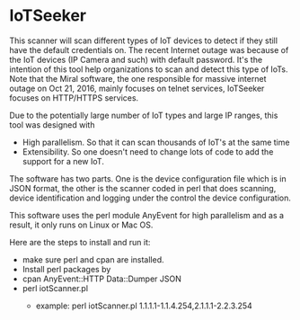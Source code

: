 # IoTSeeker


   This scanner will scan different types of IoT devices to detect if they still have the default credentials on. The recent 
Internet outage was because of the IoT devices (IP Camera and such) with default password.   It's the intention of this tool
help organizations to scan and detect this type of IoTs. Note that the Miral software, the one responsible for massive internet outage on Oct 21, 2016, mainly focuses on telnet services,  IoTSeeker focuses on HTTP/HTTPS services.

Due to the potentially large number of IoT types and large IP ranges, this tool was designed with 

* High parallelism. So that it can scan thousands of IoT's at the same time
* Extensibility.  So one doesn't need to change lots of code to add the support for a new IoT.

The software has two parts. One is the device configuration file which is in JSON format,  the other is the scanner coded
in perl that does scanning, device identification and logging under the control the device configuration.

This software uses the perl module AnyEvent for high parallelism and as a result, it only runs on Linux or Mac OS.

Here are the steps to install and run it:

* make sure perl and cpan are installed.  
* Install perl packages by 
 * cpan AnyEvent::HTTP Data::Dumper JSON
* perl iotScanner.pl <ipRanges>
  * example:  perl iotScanner.pl 1.1.1.1-1.1.4.254,2.1.1.1-2.2.3.254
  
  

